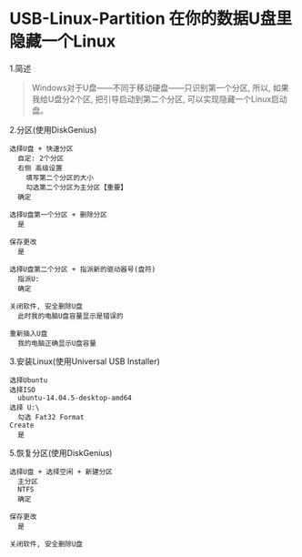 # USB-Linux-Partition 在你的数据U盘里隐藏一个Linux

1.简述

> Windows对于U盘——不同于移动硬盘——只识别第一个分区, 所以,
> 如果我给U盘分2个区, 把引导启动到第二个分区, 可以实现隐藏一个Linux启动盘。

2.分区(使用DiskGenius)
```
选择U盘 + 快速分区
  自定: 2个分区
  右侧 高级设置
    填写第二个分区的大小
    勾选第二个分区为主分区【重要】
  确定

选择U盘第一个分区 + 删除分区
  是

保存更改
  是

选择U盘第二个分区 + 指派新的驱动器号(盘符)
  指派U:
  确定

关闭软件, 安全删除U盘
  此时我的电脑U盘容量显示是错误的
  
重新插入U盘
  我的电脑正确显示U盘容量
```

3.安装Linux(使用Universal USB Installer)
```
选择Ubuntu
选择ISO
  ubuntu-14.04.5-desktop-amd64
选择 U:\
  勾选 Fat32 Format
Create
  是
```

5.恢复分区(使用DiskGenius)
```
选择U盘 + 选择空闲 + 新建分区
  主分区
  NTFS
  确定

保存更改
  是

关闭软件, 安全删除U盘
```
